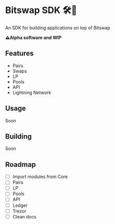 # Bitswap SDK 🛠💱

 An SDK for building applications on top of Bitswap 

**⚠️Alpha software and WIP**

## Features

- Pairs
- Swaps
- LP
- Pools
- API
- Lightning Network

## Usage

Soon

## Building 

Soon

## Roadmap

- [ ] Import modules from Core
- [ ] Pairs
- [ ] LP
- [ ] Pools
- [ ] API
- [ ] Ledger
- [ ] Trezor
- [ ] Clean docs 
